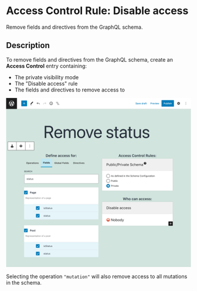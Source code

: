 # Access Control Rule: Disable access

Remove fields and directives from the GraphQL schema.

## Description

To remove fields and directives from the GraphQL schema, create an **Access Control** entry containing:

- The private visibility mode
- The "Disable access" rule
- The fields and directives to remove access to

![Using the "disable access" rule](../../images/acl-rule-disable-access.png "Using the 'disable access' rule")

Selecting the operation `"mutation"` will also remove access to all mutations in the schema.
